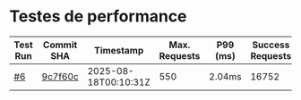 # Testes de performance

| Test Run                                                                                             | Commit SHA                                                                                                                       | Timestamp            | Max. Requests | P99 (ms) | Success Requests | Failed Requests | Lag | Score       |
|------------------------------------------------------------------------------------------------------|----------------------------------------------------------------------------------------------------------------------------------|----------------------|---------------|----------|------------------|-----------------|-----|-------------|
| [#6](https://github.com/dearrudam/rinha-de-backend-2025-quarkus-in-memory/actions/runs/17027586606) | [9c7f60c](https://github.com/dearrudam/rinha-de-backend-2025-quarkus-in-memory/commit/9c7f60c548ce8168ea1456602d883163dcf9c1bd) | 2025-08-18T00:10:31Z | 550 | 2.04ms | 16752 | 0 | 0 | 373701.9408 |
